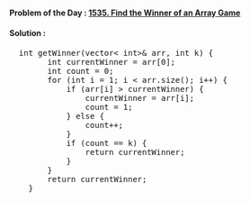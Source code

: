 #### Problem of the Day : [1535. Find the Winner of an Array Game](https://leetcode.com/problems/find-the-winner-of-an-array-game/)

#### Solution :
<pre>
  int getWinner(vector< int>& arr, int k) {
        int currentWinner = arr[0];
        int count = 0;
        for (int i = 1; i < arr.size(); i++) {
            if (arr[i] > currentWinner) {
                currentWinner = arr[i];
                count = 1;
            } else {
                count++;
            }
            if (count == k) {
                return currentWinner;
            }
        }
        return currentWinner;
    }
</pre>
